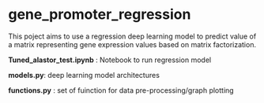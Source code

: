 # gene_promoter_regression

This poject aims to use a regression deep learning model to predict value of a matrix representing gene expression values based on matrix factorization.

**Tuned_alastor_test.ipynb** : Notebook to run regression model 

**models.py**: deep learning model architectures

**functions.py** : set of fuinction for data pre-processing/graph plotting
